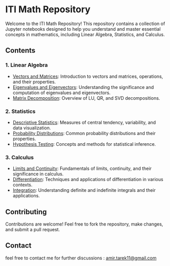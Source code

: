 # ITI Math Repository
Welcome to the ITI Math Repository! This repository contains a collection of Jupyter notebooks designed to help you understand and master essential concepts in mathematics, including Linear Algebra, Statistics, and Calculus.
## Contents

### 1. Linear Algebra
- [Vectors and Matrices](./Linear_Algebra/Vectors_and_Matrices.ipynb): Introduction to vectors and matrices, operations, and their properties.
- [Eigenvalues and Eigenvectors](./Linear_Algebra/Eigenvalues_and_Eigenvectors.ipynb): Understanding the significance and computation of eigenvalues and eigenvectors.
- [Matrix Decomposition](./Linear_Algebra/Matrix_Decomposition.ipynb): Overview of LU, QR, and SVD decompositions.

### 2. Statistics
- [Descriptive Statistics](./Statistics/Day2.ipynb): Measures of central tendency, variability, and data visualization.
- [Probability Distributions](./Statistics/Day3.ipynb): Common probability distributions and their properties.
- [Hypothesis Testing](./Statistics/Hypothesis_Testing.ipynb): Concepts and methods for statistical inference.

### 3. Calculus
- [Limits and Continuity](./Calculus/Limits_and_Continuity.ipynb): Fundamentals of limits, continuity, and their significance in calculus.
- [Differentiation](./Calculus/Differentiation.ipynb): Techniques and applications of differentiation in various contexts.
- [Integration](./Calculus/Integration.ipynb): Understanding definite and indefinite integrals and their applications.


## Contributing
Contributions are welcome! Feel free to fork the repository, make changes, and submit a pull request.

## Contact
feel free to contact me for further discussions : amir.tarek11@gmail.com

